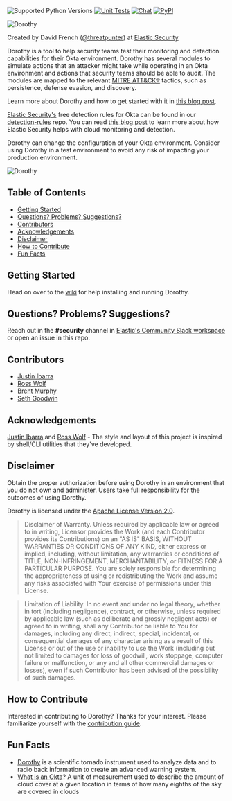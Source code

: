 ![Supported Python Versions](https://img.shields.io/badge/Supported%20Python%20Versions-3.7%2B-yellow)
[![Unit Tests](https://github.com/elastic/dorothy/workflows/Unit%20Tests/badge.svg)](https://github.com/elastic/dorothy/actions)
[![Chat](https://img.shields.io/badge/chat-%23security-blueviolet)](https://ela.st/slack)
[![PyPI](https://img.shields.io/pypi/v/dorothy?label=PyPI)](https://pypi.org/project/dorothy/)

![Dorothy](https://github.com/elastic/dorothy/blob/main/.github/images/github-header-dorothy-moo-1500x454.png?raw=true)

Created by David French ([@threatpunter](https://twitter.com/threatpunter)) at [Elastic Security](https://www.elastic.co/security)

Dorothy is a tool to help security teams test their monitoring and detection capabilities for their Okta environment. Dorothy has several modules to simulate actions that an attacker might take while operating in an Okta environment and actions that security teams should be able to audit. The modules are mapped to the relevant [MITRE ATT&CK®](https://attack.mitre.org/) tactics, such as persistence, defense evasion, and discovery.

Learn more about Dorothy and how to get started with it in [this blog post](https://www.elastic.co/blog/testing-okta-visibility-and-detection-dorothy).

[Elastic Security's](https://www.elastic.co/security) free detection rules for Okta can be found in our [detection-rules](https://github.com/elastic/detection-rules) repo. You can read [this blog post](https://www.elastic.co/blog/cloud-monitoring-and-detection-with-elastic-security) to learn more about how Elastic Security helps with cloud monitoring and detection.

Dorothy can change the configuration of your Okta environment. Consider using Dorothy in a test environment to avoid any risk of impacting your production environment.

![Dorothy](https://raw.githubusercontent.com/elastic/dorothy/main/.github/images/whoami.gif?raw=true)

## Table of Contents
- [Getting Started](#getting-started)
- [Questions? Problems? Suggestions?](#questions-problems-suggestions)
- [Contributors](#contributors)
- [Acknowledgements](#acknowledgements)
- [Disclaimer](#disclaimer)
- [How to Contribute](#how-to-contribute)
- [Fun Facts](#fun-facts)

## Getting Started

Head on over to the [wiki](https://github.com/elastic/dorothy/wiki) for help installing and running Dorothy.

## Questions? Problems? Suggestions?

Reach out in the **#security** channel in [Elastic's Community Slack workspace](https://ela.st/slack) or open an issue in this repo.

## Contributors

- [Justin Ibarra](https://twitter.com/br0k3ns0und)
- [Ross Wolf](https://twitter.com/rw_access)
- [Brent Murphy](https://twitter.com/brent_murphy)
- [Seth Goodwin](https://twitter.com/bluish_red_)

## Acknowledgements

[Justin Ibarra](https://github.com/brokensound77) and [Ross Wolf](https://github.com/rw-access) - The style and layout of this project is inspired by shell/CLI utilities that they've developed.

## Disclaimer

Obtain the proper authorization before using Dorothy in an environment that you do not own and administer. Users take full responsibility for the outcomes of using Dorothy.

Dorothy is licensed under the [Apache License Version 2.0](https://github.com/elastic/dorothy/blob/main/LICENSE.txt).

> Disclaimer of Warranty. Unless required by applicable law or agreed to in writing, Licensor provides the Work (and each Contributor provides its Contributions) on an "AS IS" BASIS, WITHOUT WARRANTIES OR CONDITIONS OF ANY KIND, either express or implied, including, without limitation, any warranties or conditions of TITLE, NON-INFRINGEMENT, MERCHANTABILITY, or FITNESS FOR A PARTICULAR PURPOSE. You are solely responsible for determining the appropriateness of using or redistributing the Work and assume any risks associated with Your exercise of permissions under this License.

> Limitation of Liability. In no event and under no legal theory, whether in tort (including negligence), contract, or otherwise, unless required by applicable law (such as deliberate and grossly negligent acts) or agreed to in writing, shall any Contributor be liable to You for damages, including any direct, indirect, special, incidental, or consequential damages of any character arising as a result of this License or out of the use or inability to use the Work (including but not limited to damages for loss of goodwill, work stoppage, computer failure or malfunction, or any and all other commercial damages or losses), even if such Contributor has been advised of the possibility of such damages.

## How to Contribute

Interested in contributing to Dorothy? Thanks for your interest. Please familiarize yourself with the [contribution guide](https://github.com/elastic/dorothy/blob/main/CONTRIBUTING.md).

## Fun Facts

- [Dorothy](https://www.noaa.gov/stories/noaa-tornado-scientists-inspired-twister-creators-20-years-ago) is a scientific tornado instrument used to analyze data and to radio back information to create an advanced warning system.
- [What is an Okta](https://en.wikipedia.org/wiki/Glossary_of_meteorology)? A unit of measurement used to describe the amount of cloud cover at a given location in terms of how many eighths of the sky are covered in clouds
